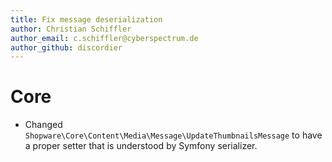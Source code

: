 ```yaml
---
title: Fix message deserialization
author: Christian Schiffler
author_email: c.schiffler@cyberspectrum.de
author_github: discordier
---
```

# Core
* Changed `Shopware\Core\Content\Media\Message\UpdateThumbnailsMessage` to have a proper setter that is understood by Symfony serializer.
